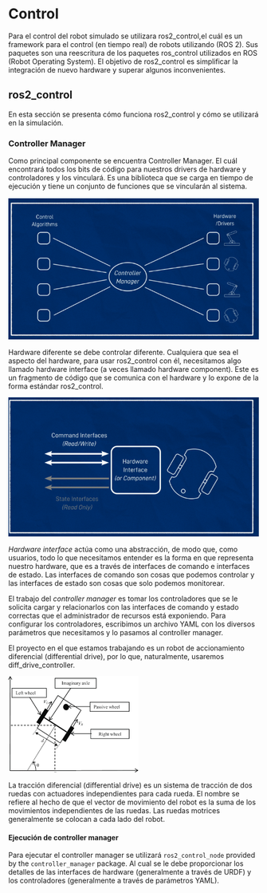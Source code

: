 # Control 

Para el control del robot simulado se utilizara ros2_control,el cuál es un framework para el control (en tiempo real) de robots utilizando (ROS 2). Sus paquetes son una reescritura de los paquetes ros_control utilizados en ROS (Robot Operating System). El objetivo de ros2_control es simplificar la integración de nuevo hardware y superar algunos inconvenientes.

## ros2_control

En esta sección se presenta cómo funciona ros2_control y cómo se utilizará en la simulación. 

### Controller Manager
Como principal componente se encuentra Controller Manager. El cuál encontrará todos los bits de código para nuestros drivers de hardware y controladores y los vinculará. Es una biblioteca que se carga en tiempo de ejecución y tiene un conjunto de funciones que se vincularán al sistema.

![](documentation_data\images\image.png)

Hardware diferente se debe controlar diferente. Cualquiera que sea el aspecto del hardware, para usar ros2_control con él, necesitamos algo llamado hardware interface  (a veces llamado hardware component). Este es un fragmento de código que se comunica con el hardware y lo expone de la forma estándar ros2_control. 

![](documentation_data\images\image-1.png)

*Hardware interface* actúa como una abstracción, de modo que, como usuarios, todo lo que necesitamos entender es la forma en que representa nuestro hardware, que es a través de interfaces de comando e interfaces de estado. Las interfaces de comando son cosas que podemos controlar y las interfaces de estado son cosas que solo podemos monitorear.

El trabajo del *controller manager* es tomar los controladores que se le solicita cargar y relacionarlos con las interfaces de comando y estado correctas que el administrador de recursos está exponiendo. Para configurar los controladores, escribimos un archivo YAML con los diversos parámetros que necesitamos y lo pasamos al controller manager. 

El proyecto en el que estamos trabajando es un robot de accionamiento diferencial (differential drive), por lo que, naturalmente, usaremos diff_drive_controller. 

![](documentation_data\images\image-2.png) 

La tracción diferencial (differential drive) es un sistema de tracción de dos ruedas con actuadores independientes para cada rueda. El nombre se refiere al hecho de que el vector de movimiento del robot es la suma de los movimientos independientes de las ruedas. Las ruedas motrices generalmente se colocan a cada lado del robot. 

#### Ejecución de controller manager

Para ejecutar el controller manager se utilizará `ros2_control_node` provided by the `controller_manager` package. Al cual se le debe proporcionar los detalles de las interfaces de hardware (generalmente a través de URDF) y los controladores (generalmente a través de parámetros YAML).
